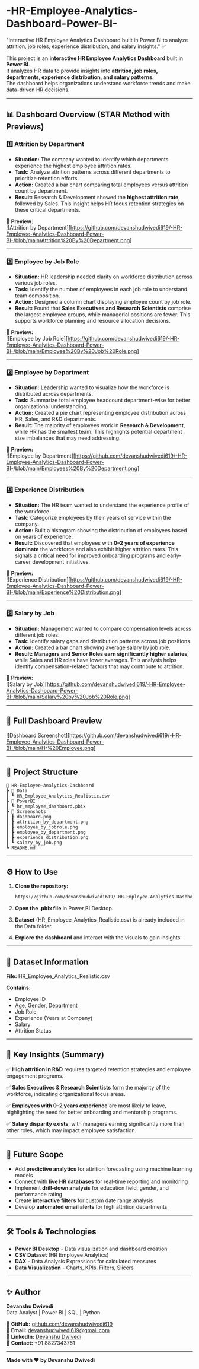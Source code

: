 # -HR-Employee-Analytics-Dashboard-Power-BI-
"Interactive HR Employee Analytics Dashboard built in Power BI to analyze attrition, job roles, experience distribution, and salary insights." ✅


This project is an **interactive HR Employee Analytics Dashboard** built in **Power BI**.  
It analyzes HR data to provide insights into **attrition, job roles, departments, experience distribution, and salary patterns**.  
The dashboard helps organizations understand workforce trends and make data-driven HR decisions.

---

## 📊 Dashboard Overview (STAR Method with Previews)

### 1️⃣ Attrition by Department  
- **Situation:** The company wanted to identify which departments experience the highest employee attrition rates.  
- **Task:** Analyze attrition patterns across different departments to prioritize retention efforts.  
- **Action:** Created a bar chart comparing total employees versus attrition count by department.  
- **Result:** Research & Development showed the **highest attrition rate**, followed by Sales. This insight helps HR focus retention strategies on these critical departments.  

📸 **Preview:**  
![Attrition by Department][https://github.com/devanshudwivedi619/-HR-Employee-Analytics-Dashboard-Power-BI-/blob/main/Attrition%20By%20Department.png]

---

### 2️⃣ Employee by Job Role  
- **Situation:** HR leadership needed clarity on workforce distribution across various job roles.  
- **Task:** Identify the number of employees in each job role to understand team composition.  
- **Action:** Designed a column chart displaying employee count by job role.  
- **Result:** Found that **Sales Executives and Research Scientists** comprise the largest employee groups, while managerial positions are fewer. This supports workforce planning and resource allocation decisions.  

📸 **Preview:**  
![Employee by Job Role][https://github.com/devanshudwivedi619/-HR-Employee-Analytics-Dashboard-Power-BI-/blob/main/Employee%20By%20Job%20Role.png]

---

### 3️⃣ Employee by Department  
- **Situation:** Leadership wanted to visualize how the workforce is distributed across departments.  
- **Task:** Summarize total employee headcount department-wise for better organizational understanding.  
- **Action:** Created a pie chart representing employee distribution across HR, Sales, and R&D departments.  
- **Result:** The majority of employees work in **Research & Development**, while HR has the smallest team. This highlights potential department size imbalances that may need addressing.  

📸 **Preview:**  
![Employee by Department][https://github.com/devanshudwivedi619/-HR-Employee-Analytics-Dashboard-Power-BI-/blob/main/Employees%20By%20Department.png]

---

### 4️⃣ Experience Distribution  
- **Situation:** The HR team wanted to understand the experience profile of the workforce.  
- **Task:** Categorize employees by their years of service within the company.  
- **Action:** Built a histogram showing the distribution of employees based on years of experience.  
- **Result:** Discovered that employees with **0–2 years of experience dominate** the workforce and also exhibit higher attrition rates. This signals a critical need for improved onboarding programs and early-career development initiatives.  

📸 **Preview:**  
![Experience Distribution][https://github.com/devanshudwivedi619/-HR-Employee-Analytics-Dashboard-Power-BI-/blob/main/Experience%20Distribution.png]

---

### 5️⃣ Salary by Job  
- **Situation:** Management wanted to compare compensation levels across different job roles.  
- **Task:** Identify salary gaps and distribution patterns across job positions.  
- **Action:** Created a bar chart showing average salary by job role.  
- **Result:** **Managers and Senior Roles earn significantly higher salaries**, while Sales and HR roles have lower averages. This analysis helps identify compensation-related factors that may contribute to attrition.  

📸 **Preview:**  
![Salary by Job][https://github.com/devanshudwivedi619/-HR-Employee-Analytics-Dashboard-Power-BI-/blob/main/Salary%20by%20Job%20Role.png]

---

## 📸 Full Dashboard Preview
![Dashboard Screenshot][https://github.com/devanshudwivedi619/-HR-Employee-Analytics-Dashboard-Power-BI-/blob/main/Hr%20Employee.png]

---

## 📂 Project Structure
```
📂 HR-Employee-Analytics-Dashboard
┣ 📂 Data
┃ ┗ HR_Employee_Analytics_Realistic.csv
┣ 📂 PowerBI
┃ ┗ hr_employee_dashboard.pbix
┣ 📂 Screenshots
┃ ┣ dashboard.png
┃ ┣ attrition_by_department.png
┃ ┣ employee_by_jobrole.png
┃ ┣ employee_by_department.png
┃ ┣ experience_distribution.png
┃ ┗ salary_by_job.png
┗ README.md
```

---

## ⚙️ How to Use

1. **Clone the repository:**
   ```bash
   https://github.com/devanshudwivedi619/-HR-Employee-Analytics-Dashboard-Power-BI-
   ```

2. **Open the .pbix file** in Power BI Desktop.

3. **Dataset** (HR_Employee_Analytics_Realistic.csv) is already included in the Data folder.

4. **Explore the dashboard** and interact with the visuals to gain insights.

---

## 📑 Dataset Information

**File:** HR_Employee_Analytics_Realistic.csv

**Contains:**
- Employee ID
- Age, Gender, Department
- Job Role
- Experience (Years at Company)
- Salary
- Attrition Status

---

## 🚀 Key Insights (Summary)

✅ **High attrition in R&D** requires targeted retention strategies and employee engagement programs.

✅ **Sales Executives & Research Scientists** form the majority of the workforce, indicating organizational focus areas.

✅ **Employees with 0–2 years experience** are most likely to leave, highlighting the need for better onboarding and mentorship programs.

✅ **Salary disparity exists**, with managers earning significantly more than other roles, which may impact employee satisfaction.

---

## 📌 Future Scope

- Add **predictive analytics** for attrition forecasting using machine learning models
- Connect with **live HR databases** for real-time reporting and monitoring
- Implement **drill-down analysis** for education field, gender, and performance rating
- Create **interactive filters** for custom date range analysis
- Develop **automated email alerts** for high attrition departments

---

## 🛠️ Tools & Technologies

- **Power BI Desktop** - Data visualization and dashboard creation
- **CSV Dataset** (HR Employee Analytics)
- **DAX** - Data Analysis Expressions for calculated measures
- **Data Visualization** - Charts, KPIs, Filters, Slicers

---

## ✨ Author

**Devanshu Dwivedi**  
Data Analyst | Power BI | SQL | Python

📌 **GitHub:** [github.com/devanshudwivedi619](https://github.com/devanshudwivedi619)  
📧 **Email:** devanshudwivedi619@gmail.com  
💼 **LinkedIn:** [Devanshu Dwivedi](https://www.linkedin.com/in/devanshu-dwivedi-403783371/)  
📱 **Contact:** +91 8827343761

---

**Made with ❤️ by Devanshu Dwivedi**
